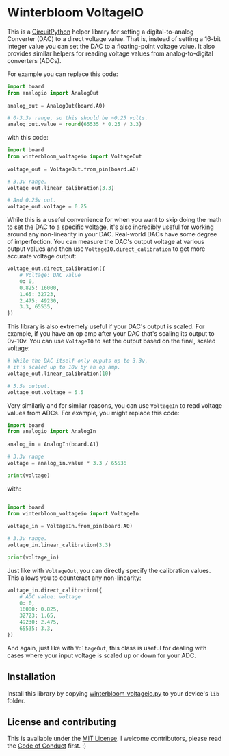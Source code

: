 # Winterbloom VoltageIO

This is a [CircuitPython](https://circuitpython.org) helper library for setting a digital-to-analog Converter (DAC) to a direct voltage value. That is, instead of setting a 16-bit integer value you can set the DAC to a floating-point voltage value. It also provides similar helpers for reading voltage values from analog-to-digital converters (ADCs).

For example you can replace this code:

```python
import board
from analogio import AnalogOut
 
analog_out = AnalogOut(board.A0)

# 0-3.3v range, so this should be ~0.25 volts.
analog_out.value = round(65535 * 0.25 / 3.3)
```

with this code:

```python
import board
from winterbloom_voltageio import VoltageOut
 
voltage_out = VoltageOut.from_pin(board.A0)

# 3.3v range.
voltage_out.linear_calibration(3.3)

# And 0.25v out.
voltage_out.voltage = 0.25
```

While this is a useful convenience for when you want to skip doing the math to set the DAC to a specific voltage, it's also incredibly useful for working around any non-linearity in your DAC. Real-world DACs have some degree of imperfection. You can measure the DAC's output voltage at various output values and then use `VoltageIO.direct_calibration` to get more accurate voltage output:

```python
voltage_out.direct_calibration({
    # Voltage: DAC value
    0: 0,
    0.825: 16000,
    1.65: 32723,
    2.475: 49230,
    3.3, 65535,
})
```

This library is also extremely useful if your DAC's output is scaled. For example, if you have an op amp after your DAC that's scaling its output to 0v-10v. You can use `VoltageIO` to set the output based on the final, scaled voltage:


```python
# While the DAC itself only ouputs up to 3.3v,
# it's scaled up to 10v by an op amp.
voltage_out.linear_calibration(10)

# 5.5v output.
voltage_out.voltage = 5.5
```

Very similarly and for similar reasons, you can use `VoltageIn` to read voltage values from ADCs. For example, you might replace this code:

```python
import board
from analogio import AnalogIn
 
analog_in = AnalogIn(board.A1)

# 3.3v range
voltage = analog_in.value * 3.3 / 65536

print(voltage)
```

with:

```python

import board
from winterbloom_voltageio import VoltageIn
 
voltage_in = VoltageIn.from_pin(board.A0)

# 3.3v range.
voltage_in.linear_calibration(3.3)

print(voltage_in)
```

Just like with `VoltageOut`, you can directly specify the calibration values. This allows you to counteract any non-linearity:

```python
voltage_in.direct_calibration({
    # ADC value: voltage
    0: 0,
    16000: 0.825,
    32723: 1.65,
    49230: 2.475,
    65535: 3.3,
})
```

And again, just like with `VoltageOut`, this class is useful for dealing with cases where your input voltage is scaled up or down for your ADC.

## Installation

Install this library by copying [winterbloom_voltageio.py](winterbloom_voltageio.py) to your device's `lib` folder.

## License and contributing

This is available under the [MIT License](LICENSE). I welcome contributors, please read the [Code of Conduct](CODE_OF_CONDUCT.md) first. :)

